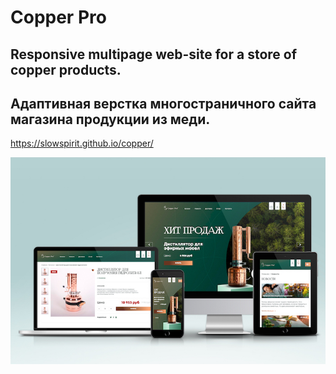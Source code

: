# Copper Pro
## Responsive multipage web-site for a store of copper products.
## Адаптивная верстка многостраничного сайта магазина продукции из меди.

https://slowspirit.github.io/copper/

<img src="./copper_mockup_700.jpg">
